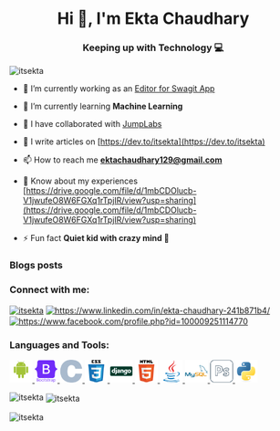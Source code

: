 <h1 align="center">Hi 👋, I'm Ekta Chaudhary</h1>
<h3 align="center">Keeping up with Technology 💻</h3>

<p align="left"> <img src="https://komarev.com/ghpvc/?username=itsekta&label=Profile%20views&color=0e75b6&style=flat" alt="itsekta" /> </p>

- 🔭 I’m currently working as an [Editor for Swagit App](https://www.facebook.com/swagitapp)

- 🌱 I’m currently learning **Machine Learning**

- 👯 I have collaborated with [JumpLabs](https://www.jumplabs.in/)

- 📝 I write articles on [https://dev.to/itsekta](https://dev.to/itsekta)

- 📫 How to reach me **ektachaudhary129@gmail.com**

- 📄 Know about my experiences [https://drive.google.com/file/d/1mbCDOlucb-V1jwufeO8W6FGXq1rTpjIR/view?usp=sharing](https://drive.google.com/file/d/1mbCDOlucb-V1jwufeO8W6FGXq1rTpjIR/view?usp=sharing)

- ⚡ Fun fact **Quiet kid with crazy mind 🧠**

### Blogs posts
<!-- BLOG-POST-LIST:START -->
<!-- BLOG-POST-LIST:END -->

<h3 align="left">Connect with me:</h3>
<p align="left">
<a href="https://dev.to/itsekta" target="blank"><img align="center" src="https://cdn.jsdelivr.net/npm/simple-icons@3.0.1/icons/dev-dot-to.svg" alt="itsekta" height="30" width="40" /></a>
<a href="https://linkedin.com/in/https://www.linkedin.com/in/ekta-chaudhary-241b871b4/" target="blank"><img align="center" src="https://cdn.jsdelivr.net/npm/simple-icons@3.0.1/icons/linkedin.svg" alt="https://www.linkedin.com/in/ekta-chaudhary-241b871b4/" height="30" width="40" /></a>
<a href="https://fb.com/https://www.facebook.com/profile.php?id=100009251114770" target="blank"><img align="center" src="https://cdn.jsdelivr.net/npm/simple-icons@3.0.1/icons/facebook.svg" alt="https://www.facebook.com/profile.php?id=100009251114770" height="30" width="40" /></a>
</p>

<h3 align="left">Languages and Tools:</h3>
<p align="left"> <a href="https://developer.android.com" target="_blank"> <img src="https://raw.githubusercontent.com/devicons/devicon/master/icons/android/android-original-wordmark.svg" alt="android" width="40" height="40"/> </a> <a href="https://getbootstrap.com" target="_blank"> <img src="https://raw.githubusercontent.com/devicons/devicon/master/icons/bootstrap/bootstrap-plain-wordmark.svg" alt="bootstrap" width="40" height="40"/> </a> <a href="https://www.cprogramming.com/" target="_blank"> <img src="https://raw.githubusercontent.com/devicons/devicon/master/icons/c/c-original.svg" alt="c" width="40" height="40"/> </a> <a href="https://www.w3schools.com/css/" target="_blank"> <img src="https://raw.githubusercontent.com/devicons/devicon/master/icons/css3/css3-original-wordmark.svg" alt="css3" width="40" height="40"/> </a> <a href="https://www.djangoproject.com/" target="_blank"> <img src="https://raw.githubusercontent.com/devicons/devicon/master/icons/django/django-original.svg" alt="django" width="40" height="40"/> </a> <a href="https://www.w3.org/html/" target="_blank"> <img src="https://raw.githubusercontent.com/devicons/devicon/master/icons/html5/html5-original-wordmark.svg" alt="html5" width="40" height="40"/> </a> <a href="https://www.java.com" target="_blank"> <img src="https://raw.githubusercontent.com/devicons/devicon/master/icons/java/java-original.svg" alt="java" width="40" height="40"/> </a> <a href="https://www.mysql.com/" target="_blank"> <img src="https://raw.githubusercontent.com/devicons/devicon/master/icons/mysql/mysql-original-wordmark.svg" alt="mysql" width="40" height="40"/> </a> <a href="https://www.photoshop.com/en" target="_blank"> <img src="https://raw.githubusercontent.com/devicons/devicon/master/icons/photoshop/photoshop-line.svg" alt="photoshop" width="40" height="40"/> </a> <a href="https://www.python.org" target="_blank"> <img src="https://raw.githubusercontent.com/devicons/devicon/master/icons/python/python-original.svg" alt="python" width="40" height="40"/> </a> </p>

<p><img align="left" src="https://github-readme-stats.vercel.app/api/top-langs?username=itsekta&show_icons=true&locale=en&layout=compact" alt="itsekta" /></p>

<p>&nbsp;<img align="center" src="https://github-readme-stats.vercel.app/api?username=itsekta&show_icons=true&locale=en" alt="itsekta" /></p>

<p><img align="center" src="https://github-readme-streak-stats.herokuapp.com/?user=itsekta&" alt="itsekta" /></p>
